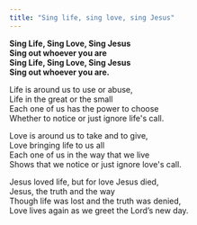 ```yaml
---
title: "Sing life, sing love, sing Jesus"
---
```


**Sing Life, Sing Love, Sing Jesus   
Sing out whoever you are   
Sing Life, Sing Love, Sing Jesus   
Sing out whoever you are.**

Life is around us to use or abuse,   
Life in the great or the small   
Each one of us has the power to choose   
Whether to notice or just ignore life's call.

Love is around us to take and to give,   
Love bringing life to us all   
Each one of us in the way that we live   
Shows that we notice or just ignore love's call.

Jesus loved life, but for love Jesus died,   
Jesus, the truth and the way   
Though life was lost and the truth was denied,   
Love lives again as we greet the Lord’s new day.